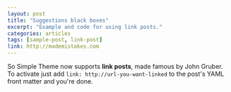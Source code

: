 ```yaml
---
layout: post
title: "Suggestions black boxes"
excerpt: "Example and code for using link posts."
categories: articles
tags: [sample-post, link-post]
link: http://mademistakes.com  
---
```


So Simple Theme now supports **link posts**, made famous by John Gruber. To activate just add `link: http://url-you-want-linked` to the post's YAML front matter and you're done.

<interaction id="56b74e33756dc38305ac8642"></interaction><br>
<interaction id="58074127605e06ce178016de"></interaction>
